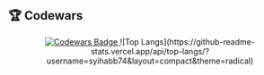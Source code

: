 <h2>🏆 Codewars</h2>
<p align="center">
  <a href="https://www.codewars.com/users/syihabb74">
    <img src="https://www.codewars.com/users/syihabb74/badges/large" alt="Codewars Badge"/>
  </a>
![Top Langs](https://github-readme-stats.vercel.app/api/top-langs/?username=syihabb74&layout=compact&theme=radical)
</p>



